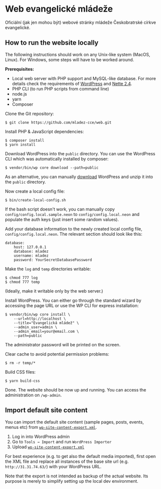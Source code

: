 # Web evangelické mládeže

Oficiální (jak jen mohou být) webové stránky mládeže Českobratrské církve
evangelické.

## How to run the website locally

The following instructions should work on any Unix-like system (MacOS, Linux).
For Windows, some steps will have to be worked around.

**Prerequisites:**

*   Local web server with PHP support and MySQL-like database. For more details
    check the requirements of
    [WordPress](https://wordpress.org/support/article/requirements/) and [Nette
    2.4](https://doc.nette.org/en/2.4/requirements).
*   PHP CLI (to run PHP scripts from command line)
*   node.js
*   yarn
*   Composer

Clone the Git repository:

```
$ git clone https://github.com/mladez-cce/web.git
```

Install PHP & JavaScript dependencies:

```
$ composer install
$ yarn install
```

Download WordPress into the `public` directory. You can use the WordPress CLI
which was automatically installed by composer:

```
$ vendor/bin/wp core download --path=public
```

As an alternative, you can manually [download](https://wordpress.org/download/)
WordPress and unzip it into the `public` directory.

Now create a local config file:

```
$ bin/create-local-config.sh
```

If the bash script doesn't work, you can manually copy
`config/config.local.sample.neon` to `config/config.local.neon` and populate the
auth keys (just insert some random values).

Add your database information to the newly created local config file,
`config/config.local.neon`. The relevant section should look like this:

```
database:
	host: 127.0.0.1
	database: mladez
	username: mladez
	password: YourSecretDatabasePassword
```

Make the `log` and `temp` directories writable:

```
$ chmod 777 log
$ chmod 777 temp
```

(Ideally, make it writable only by the web server.)

Install WordPress. You can either go through the standard wizard by accessing
the page URL or use the WP CLI for express installation:

```
$ vendor/bin/wp core install \
    --url=http://localhost \
    --title="Evangelická mládež" \
    --admin_user=admin \
    --admin_email=your@email.com \
    --path=public
```

The administrator password will be printed on the screen.

Clear cache to avoid potential permission problems:

```
$ rm -r temp/*
```

Build CSS files:

```
$ yarn build-css
```

Done. The website should be now up and running. You can access the
administration on `/wp-admin`.

## Import default site content

You can import the default site content (sample pages, posts, events, menus etc)
from [`wp-site-content-export.xml`](wp-site-content-export.xml).

1.  Log in into WordPress admin
2.  Go to `Tools → Import` and run `WordPress Importer`
3.  Upload [`wp-site-content-export.xml`](wp-site-content-export.xml)

For best experience (e.g. to get also the default media imported), first open
the XML file and replace all instances of the base site url (e.g.
`http://31.31.74.63/`) with your WordPress URL.

Note that the export is not intended as backup of the actual website. Its
purpose is merely to simplify setting up the local dev environment.
